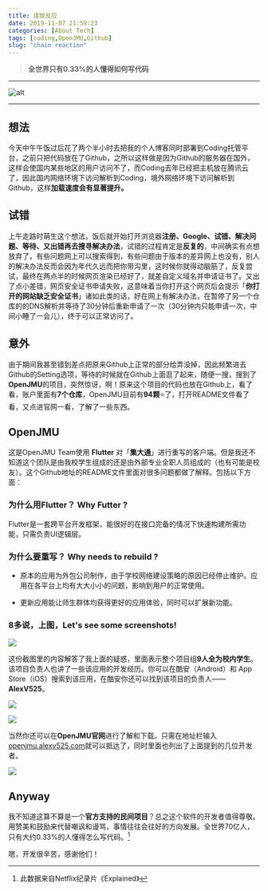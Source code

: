 ```yaml
---
title: 连锁反应
date: 2019-11-07 21:59:23
categories: [About Tech]
tags: [coding,OpenJMU,Github]
slug: "chain reaction"
---
```


> **全世界只有0.33%的人懂得如何写代码**

<!--more-->

---

![alt](https://dawnblog-1300625500.cos.ap-guangzhou.myqcloud.com/images/$RU9A2OI.jpg "Unsplash")

---

## 想法

今天中午午饭过后花了两个半小时去把我的个人博客同时部署到Coding托管平台，之前只把代码放在了Github，之所以这样做是因为Github的服务器在国外，这样会使国内某些地区的用户访问不了，而Coding去年已经把主机放在腾讯云了，因此国内网络环境下访问解析到Coding，境外网络环境下访问解析到Github，这样**加载速度会有显著提升。**

## 试错

上午走路时萌生这个想法，饭后就开始打开浏览器**注册、Google、试错、解决问题、等待、又出错再去搜寻解决办法**，试错的过程肯定是**反复的**，中间确实有点想放弃了，有些问题网上可以搜索得到，有些问题由于版本的差异网上也没有，别人的解决办法反而会因为年代久远而把你带沟里，这时候你就得动脑筋了，反复尝试，最终在两点半的时候网页渲染已经好了，就差自定义域名并申请证书了。又出了点小差错，网页安全证书申请失败，这意味着当你打开这个网页后会提示「**你打开的网站缺乏安全证书**」诸如此类的话，好在网上有解决办法，在暂停了另一个仓库的的DNS解析并等待了30分钟后重新申请了一次（30分钟内只能申请一次，中间小睡了一会儿），终于可以正常访问了。

## 意外

由于期间我甚至错到差点把原来Github上正常的部分给弄没掉，因此频繁进去Github的Setting选项，等待的时候就在Github上面逛了起来，随便一搜，搜到了**OpenJMU**的项目，突然惊讶，啊！原来这个项目的代码也放在Github上，看了看，账户里面有**7个仓库**，OpenJMU目前有**94颗**⭐了，打开README文件看了看，又点进官网一看，了解了一些东西。

## OpenJMU

这是OpenJMU Team使用 **Flutter** 对「**集大通**」进行重写的客户端。但是我还不知道这个团队是由我校学生组成的还是由外部专业全职人员组成的（也有可能是校友）。这个Github地址的README文件里面对很多问题都做了解释。包括以下方面：

### 为什么用Flutter？ Why Futter ?

Flutter是一套跨平台开发框架，能很好的在接口完备的情况下快速构建所需功能，只需负责UI逻辑层。

### 为什么要重写？ Why needs to rebuild ?

- 原本的应用为外包公司制作，由于学校网络建设策略的原因已经停止维护。应用在各平台上均有大大小小的问题，影响到用户的正常使用。

- 更新应用能让师生群体均获得更好的应用体验，同时可以扩展新功能。

### 8多说，上图，Let's see some screenshots!

![](https://dawnblog-1300625500.cos.ap-guangzhou.myqcloud.com/images/$RA0U3YA.jpg)

这份截图里的内容解答了我上面的疑惑，里面表示整个项目组**9人全为校内学生**。该项目负责人也讲了一些该应用的开发经历。你可以在酷安（Android）和 App Store（iOS）搜索到该应用，在酷安你还可以找到该项目的负责人——**AlexV525**。

![](https://dawnblog-1300625500.cos.ap-guangzhou.myqcloud.com/images/$R2IC9NJ.png)

![](https://dawnblog-1300625500.cos.ap-guangzhou.myqcloud.com/images/$RANIL03.jpg)



当然你还可以在**OpenJMU官网**进行了解和下载。只需在地址栏输入[openjmu.alexv525.com](https://openjmu.alexv525.com/)就可以抵达了，同时里面也列出了上面提到的几位开发者。

![](https://dawnblog-1300625500.cos.ap-guangzhou.myqcloud.com/images/$RCFAU1Z.jpg)

## Anyway

我不知道这算不算是一个**官方支持的民间项目**？总之这个软件的开发者值得尊敬。用赞美和鼓励来代替嘲讽和谩骂，事情往往会往好的方向发展。全世界70亿人，只有大约0.33%的人懂得怎么写代码。[^1]

嗯，开发很辛苦，感谢他们！

[^1]: 此数据来自Netflix纪录片《Explained》